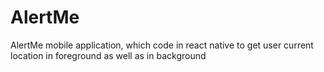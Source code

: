 # AlertMe
AlertMe mobile application, which code in react native to get user current location in foreground as well as in background
